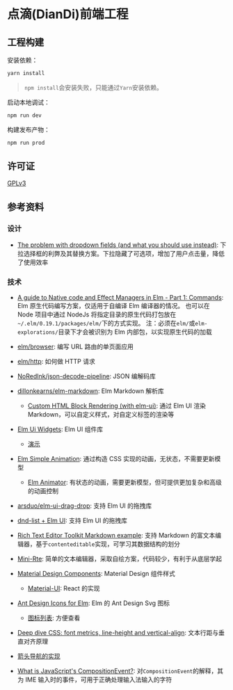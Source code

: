 点滴(DianDi)前端工程
===================================

## 工程构建

安装依赖：

```bash
yarn install
```

> `npm install`会安装失败，只能通过`Yarn`安装依赖。

启动本地调试：

```bash
npm run dev
```

构建发布产物：

```bash
npm run prod
```

## 许可证

[GPLv3](./LICENSE)

## 参考资料

### 设计

- [The problem with dropdown fields (and what you should use instead)](https://designsmarts.co/the-problem-with-dropdowns/):
  下拉选择框的利弊及其替换方案。下拉隐藏了可选项，增加了用户点击量，降低了使用效率

### 技术

- [A guide to Native code and Effect Managers in Elm - Part 1: Commands](https://dev.to/jjant/a-guide-to-native-code-and-effect-managers-in-elm-part-1-commands-1k6n):
  Elm 原生代码编写方案，仅适用于自编译 Elm 编译器的情况。
  也可以在 Node 项目中通过 NodeJs 将指定目录的原生代码打包放在`~/.elm/0.19.1/packages/elm/`下的方式实现。
  注：必须在`elm/`或`elm-explorations/`目录下才会被识别为 Elm 内部包，以实现原生代码的加载

- [elm/browser](https://package.elm-lang.org/packages/elm/browser/latest/Browser):
  编写 URL 路由的单页面应用
- [elm/http](https://package.elm-lang.org/packages/elm/http/latest/Http):
  如何做 HTTP 请求
- [NoRedInk/json-decode-pipeline](https://package.elm-lang.org/packages/NoRedInk/elm-json-decode-pipeline/latest):
  JSON 编解码库
- [dillonkearns/elm-markdown](https://package.elm-lang.org/packages/dillonkearns/elm-markdown/7.0.1/):
  Elm Markdown 解析库
  - [Custom HTML Block Rendering (with elm-ui)](https://ellie-app.com/d7R3b9FsHfCa1):
    通过 Elm UI 渲染 Markdown，可以自定义样式，对自定义标签的渲染等
- [Elm Ui Widgets](https://package.elm-lang.org/packages/Orasund/elm-ui-widgets/3.4.0/):
  Elm UI 组件库
  - [演示](https://orasund.github.io/elm-ui-widgets/Button)
- [Elm Simple Animation](https://package.elm-lang.org/packages/andrewMacmurray/elm-simple-animation/2.3.0/):
  通过构造 CSS 实现的动画，无状态，不需要更新模型
  - [Elm Animator](https://package.elm-lang.org/packages/mdgriffith/elm-animator/1.1.1/):
    有状态的动画，需要更新模型，但可提供更加复杂和高级的动画控制
- [arsduo/elm-ui-drag-drop](https://package.elm-lang.org/packages/arsduo/elm-ui-drag-drop/latest/):
  支持 Elm UI 的拖拽库
- [dnd-list + Elm UI](https://annaghi.github.io/dnd-list/introduction/basic-elm-ui):
  支持 Elm UI 的拖拽库
- [Rich Text Editor Toolkit Markdown example](https://mweiss.github.io/elm-rte-toolkit/#/examples/markdown):
  支持 Markdown 的富文本编辑器，基于`contenteditable`实现，可学习其数据结构的划分
- [Mini-Rte](https://package.elm-lang.org/packages/dkodaj/rte/latest/):
  简单的文本编辑器，采取自绘方案，代码较少，有利于从底层学起

- [Material Design Components](https://m2.material.io/components):
  Material Design 组件样式
  - [Material-UI](https://v4.mui.com/getting-started/installation/):
    React 的实现
- [Ant Design Icons for Elm](https://package.elm-lang.org/packages/lemol/ant-design-icons-elm/latest/):
  Elm 的 Ant Design Svg 图标
  - [图标列表](https://ant.design/components/icon): 方便查看
- [Deep dive CSS: font metrics, line-height and vertical-align](https://iamvdo.me/en/blog/css-font-metrics-line-height-and-vertical-align):
  文本行距与垂直对齐原理
- [箭头导航的实现](https://stackoverflow.com/a/27636505)
- [What is JavaScript's CompositionEvent?](https://stackoverflow.com/questions/51226598/what-is-javascripts-compositionevent-please-give-examples):
  对`CompositionEvent`的解释，其为 IME 输入时的事件，可用于正确处理输入法输入的字符
